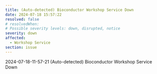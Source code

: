 ```yaml
---
title: (Auto-detected) Bioconductor Workshop Service Down
date: 2024-07-18 15:57:22
resolved: false
# resolvedWhen: 
# Possible severity levels: down, disrupted, notice
severity: down
affected:
  - Workshop Service
section: issue
---
```


2024-07-18-11-57-21 (Auto-detected) Bioconductor Workshop Service Down

